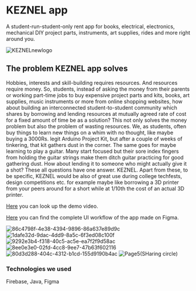 # KEZNEL app
A student-run-student-only rent app for books, electrical, electronics, mechanical DIY project parts, instruments, art supplies, rides and more right around you.

![KEZNELnewlogo](https://user-images.githubusercontent.com/88293763/176849264-e8107458-efa5-4d1c-ae43-c6c34d9722da.png)


## The problem KEZNEL app solves
Hobbies, interests and skill-building requires resources. And resources require money. So, students, instead of asking the money from their parents or working part-time jobs to buy expensive project parts and kits, books, art supplies, music instruments or more from online shopping websites, how about building an interconnected student-to-student community which shares by borrowing and lending resources at mutually agreed rate of cost for a fixed amount of time be as a solution?
This not only solves the money problem but also the problem of wasting resources. We, as students, often buy things to learn new things on a whim with no thought, like maybe buying a 3000Rs. legit Arduino Project Kit, but after a couple of weeks of tinkering, that kit gathers dust in the corner. The same goes for maybe learning to play a guitar. Many start focused but their sore index fingers from holding the guitar strings make them ditch guitar practicing for good gathering dust. How about lending it to someone who might actually give it a shot? These all questions have one answer. KEZNEL. Apart from these, to be specific, KEZNEL would be also of great use during college techfests, design competitions etc. for example maybe like borrowing a 3D printer from your peers around for a short while at 1/10th the cost of an actual 3D printer.

[Here](https://youtu.be/stVspqjL3Zg) you can look up the demo video.

[Here](https://www.figma.com/file/PFBz2n3NFdj0qLGmp8Oqrm/KEZNEL-app-proto?node-id=0%3A1) you can find the complete UI workflow of the app made on Figma.

![86c4798f-4e38-4394-9896-86a637e89d9c](https://user-images.githubusercontent.com/88293763/174813030-07794373-4f21-4599-b030-1e8014f58d4c.png)
![1dafe32d-9dac-4dd9-8a5c-6f3ed08c100f](https://user-images.githubusercontent.com/88293763/174813052-13128f17-a2bc-4252-99c3-d078c4d3e3e0.png)
![9292e3b4-f318-40c5-ac5e-ea7f2f9d58ac](https://user-images.githubusercontent.com/88293763/174813062-a01a0c10-9504-4db5-bfaa-1dcf1ba826d4.png)
![8ee0e3e0-02fd-4cc8-9ee7-47b63f602116](https://user-images.githubusercontent.com/88293763/174813075-3fc0dd9b-5e8a-4859-932f-6aadb2233df9.png)
![80d3d288-404c-4312-b1cd-155d9190b4ac](https://user-images.githubusercontent.com/88293763/174813081-3150007e-3ed3-4f24-a439-6d02a607e768.png)
![Page5(SHaring circle)](https://user-images.githubusercontent.com/88293763/174816206-4bdabf7c-fd2b-4d73-98c0-0b5d54766a00.png)


### Technologies we used
Firebase, Java, Figma
